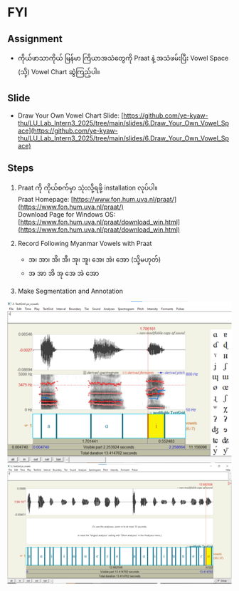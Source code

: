 # FYI

## Assignment

- ကိုယ်ဖာသာကိုယ် မြန်မာ ကြိယာအသံတွေကို Praat နဲ့ အသံဖမ်းပြီး Vowel Space (သို့) Vowel Chart ဆွဲကြည့်ပါ။  

## Slide

- Draw Your Own Vowel Chart Slide: [https://github.com/ye-kyaw-thu/LU_Lab_Intern3_2025/tree/main/slides/6.Draw_Your_Own_Vowel_Space](https://github.com/ye-kyaw-thu/LU_Lab_Intern3_2025/tree/main/slides/6.Draw_Your_Own_Vowel_Space)  
  
## Steps

1. Praat ကို ကိုယ်စက်မှာ သုံးလို့ရဖို့ installation လုပ်ပါ။  
   Praat Homepage: [https://www.fon.hum.uva.nl/praat/](https://www.fon.hum.uva.nl/praat/)  
   Download Page for Windows OS: [https://www.fon.hum.uva.nl/praat/download_win.html](https://www.fon.hum.uva.nl/praat/download_win.html)

2. Record Following Myanmar Vowels with Praat
   - အ၊ အာ၊ အိ၊ အီ၊ အု၊ အူ၊ အေ၊ အဲ၊ အော
     (သို့မဟုတ်)    
   - အ အာ အိ အု အေ အဲ အော

3. Make Segmentation and Annotation

 <div style="text-align: center;">
  <img src="https://github.com/ye-kyaw-thu/LU_Lab_Intern3_2025/blob/main/code_examples/Draw_Your_Own_Vowel_Space/fig/14.Annotation.png" width="1000" alt="Annotation example figure">
</div>

 <div style="text-align: center;">
  <img src="https://github.com/ye-kyaw-thu/LU_Lab_Intern3_2025/blob/main/code_examples/Draw_Your_Own_Vowel_Space/fig/16.Annotation.png" width="1000" alt="Annotation example for all vowels figure">
</div>


